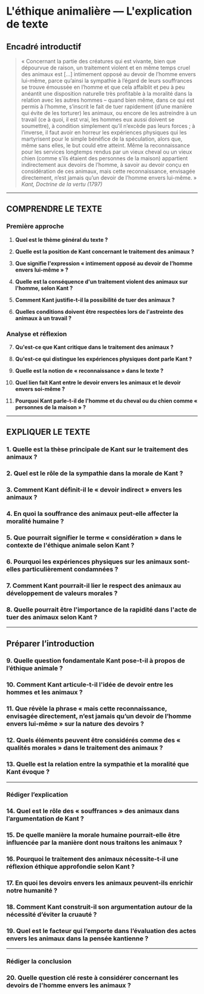 # L'éthique animalière — L'explication de texte

## Encadré introductif
> « Concernant la partie des créatures qui est vivante, bien que dépourvue de raison, un traitement violent et en même temps cruel des animaux est […] intimement opposé au devoir de l’homme envers lui-même, parce qu’ainsi la sympathie à l’égard de leurs souffrances se trouve émoussée en l’homme et que cela affaiblit et peu à peu anéantit une disposition naturelle très profitable à la moralité dans la relation avec les autres hommes – quand bien même, dans ce qui est permis à l’homme, s’inscrit le fait de tuer rapidement (d’une manière qui évite de les torturer) les animaux, ou encore de les astreindre à un travail (ce à quoi, il est vrai, les hommes eux aussi doivent se soumettre), à condition simplement qu’il n’excède pas leurs forces ; à l’inverse, il faut avoir en horreur les expériences physiques qui les martyrisent pour le simple bénéfice de la spéculation, alors que, même sans elles, le but could etre atteint. Même la reconnaissance pour les services longtemps rendus par un vieux cheval ou un vieux chien (comme s’ils étaient des personnes de la maison) appartient indirectement aux devoirs de l’homme, à savoir au devoir conçu en considération de ces animaux, mais cette reconnaissance, envisagée directement, n’est jamais qu’un devoir de l’homme envers lui-même. »  
>*Kant, Doctrine de la vertu (1797)*

---

## COMPRENDRE LE TEXTE

### Première approche

1. **Quel est le thème général du texte ?**

2. **Quelle est la position de Kant concernant le traitement des animaux ?**

3. **Que signifie l'expression « intimement opposé au devoir de l’homme envers lui-même » ?**

4. **Quelle est la conséquence d'un traitement violent des animaux sur l'homme, selon Kant ?**

5. **Comment Kant justifie-t-il la possibilité de tuer des animaux ?**

6. **Quelles conditions doivent être respectées lors de l'astreinte des animaux à un travail ?**

### Analyse et réflexion

7. **Qu'est-ce que Kant critique dans le traitement des animaux ?**

8. **Qu'est-ce qui distingue les expériences physiques dont parle Kant ?**

9. **Quelle est la notion de « reconnaissance » dans le texte ?**

10. **Quel lien fait Kant entre le devoir envers les animaux et le devoir envers soi-même ?**

11. **Pourquoi Kant parle-t-il de l'homme et du cheval ou du chien comme « personnes de la maison » ?**

---

## EXPLIQUER LE TEXTE

### 1. Quelle est la thèse principale de Kant sur le traitement des animaux ?

### 2. Quel est le rôle de la sympathie dans la morale de Kant ?

### 3. Comment Kant définit-il le « devoir indirect » envers les animaux ?

### 4. En quoi la souffrance des animaux peut-elle affecter la moralité humaine ?

### 5. Que pourrait signifier le terme « considération » dans le contexte de l'éthique animale selon Kant ?

### 6. Pourquoi les expériences physiques sur les animaux sont-elles particulièrement condamnées ?

### 7. Comment Kant pourrait-il lier le respect des animaux au développement de valeurs morales ?

### 8. Quelle pourrait être l'importance de la rapidité dans l'acte de tuer des animaux selon Kant ?

---

## Préparer l’introduction

### 9. Quelle question fondamentale Kant pose-t-il à propos de l’éthique animale ?

### 10. Comment Kant articule-t-il l'idée de devoir entre les hommes et les animaux ?

### 11. Que révèle la phrase « mais cette reconnaissance, envisagée directement, n’est jamais qu’un devoir de l’homme envers lui-même » sur la nature des devoirs ?

### 12. Quels éléments peuvent être considérés comme des « qualités morales » dans le traitement des animaux ?

### 13. Quelle est la relation entre la sympathie et la moralité que Kant évoque ?

---

### Rédiger l’explication

### 14. Quel est le rôle des « souffrances » des animaux dans l’argumentation de Kant ?

### 15. De quelle manière la morale humaine pourrait-elle être influencée par la manière dont nous traitons les animaux ?

### 16. Pourquoi le traitement des animaux   nécessite-t-il une réflexion éthique approfondie selon Kant ?

### 17. En quoi les devoirs envers les animaux peuvent-ils enrichir notre humanité ?

### 18. Comment Kant construit-il son argumentation autour de la nécessité d’éviter la cruauté ?

### 19. Quel est le facteur qui l’emporte dans l’évaluation des actes envers les animaux dans la pensée kantienne ? 

---

### Rédiger la conclusion

### 20. Quelle question clé reste à considérer concernant les devoirs de l'homme envers les animaux ?